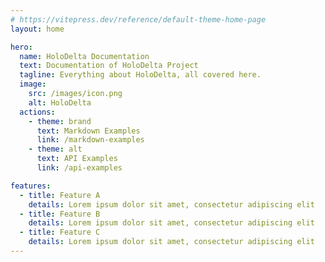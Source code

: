 ```yaml
---
# https://vitepress.dev/reference/default-theme-home-page
layout: home

hero:
  name: HoloDelta Documentation
  text: Documentation of HoloDelta Project
  tagline: Everything about HoloDelta, all covered here.
  image:
    src: /images/icon.png
    alt: HoloDelta
  actions:
    - theme: brand
      text: Markdown Examples
      link: /markdown-examples
    - theme: alt
      text: API Examples
      link: /api-examples

features:
  - title: Feature A
    details: Lorem ipsum dolor sit amet, consectetur adipiscing elit
  - title: Feature B
    details: Lorem ipsum dolor sit amet, consectetur adipiscing elit
  - title: Feature C
    details: Lorem ipsum dolor sit amet, consectetur adipiscing elit
---
```

